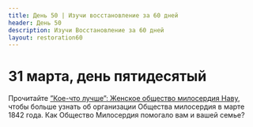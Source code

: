 ```yaml
---
title: Дeнь 50 | Изучи восстановление за 60 дней
header: День 50
description: Изучи Восстановление за 60 дней
layout: restoration60
---
```


# 31 марта, день пятидесятый

Прочитайте [”Кое-что лучше”: Женское общество милосердия Наву](https://www.churchofjesuschrist.org/study/manual/daughters-in-my-kingdom-the-history-and-work-of-relief-society/something-better-the-female-relief-society-of-nauvoo?lang=rus), чтобы больше узнать об организации Общества милосердия в марте 1842 года. Как Общество Милосердия помогало вам и вашей семье?